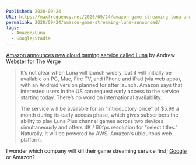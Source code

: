 ```yaml
---
Published: 2020-09-24
URL: https://maxfrequency.net/2020/09/24/amazon-game-streaming-luna-announced/
permalink: 2020/09/24/amazon-game-streaming-luna-announced/
tags:
  - Amazon/Luna
  - Google/Stadia
---
```

[Amazon announces new cloud gaming service called Luna](https://www.theverge.com/2020/9/24/21451371/amazon-luna-cloud-gaming-service-twitch-alexa-controller) by Andrew Webster for The Verge

> It’s not clear when Luna will launch widely, but it will initially be available on PC, Mac, Fire TV, and iPhone and iPad (via web apps), with an Android version planned for after launch. Amazon says that interested users in the US can request early access to the service starting today. There’s no word on international availability.
> 
> The service will be available for an “introductory price” of $5.99 a month during its early access phase, which gives subscribers the ability to play Luna Plus channel games across two devices simultaneously and offers 4K / 60fps resolution for “select titles.” Naturally, it will be powered by AWS, Amazon’s ubiquitous web platform.

I wonder which company will kill their game streaming service first; [Google](https://stadia.google.com/) or Amazon?